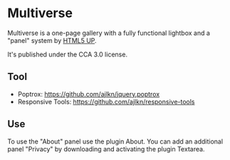 Multiverse
==========

Multiverse is a one-page gallery with a fully functional lightbox and a "panel" system by [HTML5 UP](html5up.net).

It's published under the CCA 3.0 license.

Tool
----

* Poptrox: https://github.com/ajlkn/jquery.poptrox
* Responsive Tools: https://github.com/ajlkn/responsive-tools

Use
---

To use the "About" panel use the plugin About. You can add an additional panel "Privacy" by downloading and activating the plugin Textarea.
